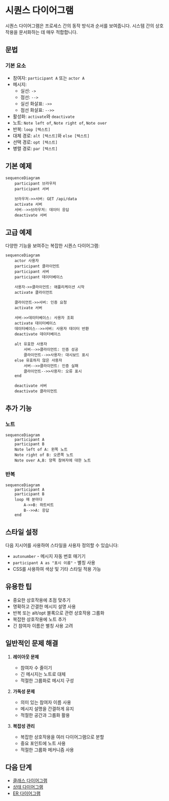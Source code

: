 # 시퀀스 다이어그램

시퀀스 다이어그램은 프로세스 간의 동작 방식과 순서를 보여줍니다. 시스템 간의 상호작용을 문서화하는 데 매우 적합합니다.

## 문법

### 기본 요소
- 참여자: `participant A` 또는 `actor A`
- 메시지: 
  - 실선: `->` 
  - 점선: `-->`
  - 실선 화살표: `->>` 
  - 점선 화살표: `-->>`
- 활성화: `activate`와 `deactivate`
- 노트: `Note left of`, `Note right of`, `Note over`
- 반복: `loop [텍스트]`
- 대체 경로: `alt [텍스트]`와 `else [텍스트]`
- 선택 경로: `opt [텍스트]`
- 병렬 경로: `par [텍스트]`

## 기본 예제

```mermaid
sequenceDiagram
    participant 브라우저
    participant 서버
    
    브라우저->>서버: GET /api/data
    activate 서버
    서버-->>브라우저: 데이터 응답
    deactivate 서버
```

## 고급 예제

다양한 기능을 보여주는 복잡한 시퀀스 다이어그램:

```mermaid
sequenceDiagram
    actor 사용자
    participant 클라이언트
    participant 서버
    participant 데이터베이스

    사용자->>클라이언트: 애플리케이션 시작
    activate 클라이언트
    
    클라이언트->>서버: 인증 요청
    activate 서버
    
    서버->>데이터베이스: 사용자 조회
    activate 데이터베이스
    데이터베이스-->>서버: 사용자 데이터 반환
    deactivate 데이터베이스
    
    alt 유효한 사용자
        서버-->>클라이언트: 인증 성공
        클라이언트-->>사용자: 대시보드 표시
    else 유효하지 않은 사용자
        서버-->>클라이언트: 인증 실패
        클라이언트-->>사용자: 오류 표시
    end
    
    deactivate 서버
    deactivate 클라이언트
```

## 추가 기능

### 노트
```mermaid
sequenceDiagram
    participant A
    participant B
    Note left of A: 왼쪽 노트
    Note right of B: 오른쪽 노트
    Note over A,B: 양쪽 참여자에 대한 노트
```

### 반복
```mermaid
sequenceDiagram
    participant A
    participant B
    loop 매 분마다
        A->>B: 하트비트
        B-->>A: 응답
    end
```

## 스타일 설정

다음 지시어를 사용하여 스타일을 사용자 정의할 수 있습니다:
- `autonumber` - 메시지 자동 번호 매기기
- `participant A as "표시 이름"` - 별칭 사용
- CSS를 사용하여 색상 및 기타 스타일 적용 가능

## 유용한 팁
- 중요한 상호작용에 초점 맞추기
- 명확하고 간결한 메시지 설명 사용
- 반복 또는 alt/opt 블록으로 관련 상호작용 그룹화
- 복잡한 상호작용에 노트 추가
- 긴 참여자 이름은 별칭 사용 고려

## 일반적인 문제 해결

1. **레이아웃 문제**
   - 참여자 수 줄이기
   - 긴 메시지는 노트로 대체
   - 적절한 그룹화로 메시지 구성

2. **가독성 문제**
   - 의미 있는 참여자 이름 사용
   - 메시지 설명을 간결하게 유지
   - 적절한 공간과 그룹화 활용

3. **복잡성 관리**
   - 복잡한 상호작용을 여러 다이어그램으로 분할
   - 중요 포인트에 노트 사용
   - 적절한 그룹화 메커니즘 사용

## 다음 단계
- [클래스 다이어그램](/ko/diagrams/class)
- [상태 다이어그램](/ko/diagrams/state)
- [ER 다이어그램](/ko/diagrams/er) 